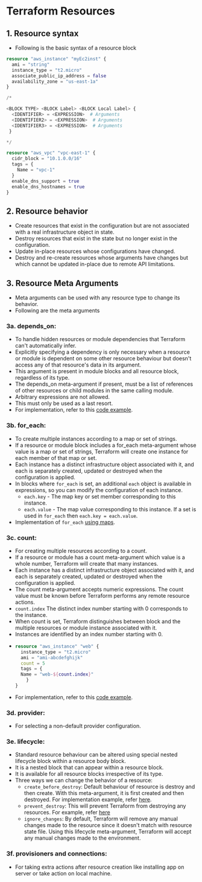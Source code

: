 # Terraform Resources

## 1. Resource syntax 
- Following is the basic syntax of a resource block

```terraform
resource "aws_instance" "myEc2inst" {
  ami = "string"
  instance_type = "t2.micro"
  associate_public_ip_address = false
  availability_zone = "us-east-1a"
}

/*

<BLOCK TYPE> <BLOCK Label> <BLOCK Local Label> {
  <IDENTIFIER> = <EXPRESSION>  # Arguments
  <IDENTIFIER2> = <EXPRESSION>  # Arguments
  <IDENTIFIER3> = <EXPRESSION>  # Arguments
 }

*/

resource "aws_vpc" "vpc-east-1" {
  cidr_block = "10.1.0.0/16"
  tags = {
    Name = "vpc-1"
  }
  enable_dns_support = true
  enable_dns_hostnames = true
}
```

## 2. Resource behavior

- Create resources that exist in the configuration but are not associated with a real infrastructure object in state.
- Destroy resources that exist in the state but no longer exist in the configuration.
- Update in-place resources whose configurations have changed.
- Destroy and re-create resources whose arguments have changes but which cannot be updated in-place due to remote API limitations.

## 3. Resource Meta Arguments
- Meta arguments can be used with any resource type to change its behavior.
- Following are the meta arguments

### 3a. depends_on:
  - To handle hidden resources or module dependencies that Terraform can't automatically infer.
  - Explicitly specifying a dependency is only necessary when a resource or module is dependent on some other resource
    behaviour but doesn't access any of that resource's data in its argument.
  - This argument is present in module blocks and all resource block, regardless of its type.
  - The depends_on meta-argument if present, must be a list of references of other resources or child modules in the same
    calling module.
  - Arbitrary expressions are not allowed.
  - This must only be used as a last resort.
  - For implementation, refer to this [code example](03a-Terraform-depends-on-meta-arg/vpc-create.tf).

### 3b. for_each:
  - To create multiple instances according to a map or set of strings.
  - If a resource or module block includes a for_each meta-argument whose value is a map or set of strings, Terraform will
    create one instance for each member of that map or set.
  - Each instance has a distinct infrastructure object associated with it, and each is separately created, updated or
    destroyed when the configuration is applied.
  - In blocks where ```for_each``` is set, an additional ```each``` object is available in expressions, so you can modify
    the configuration of each instance. 
    - ```each.key``` - The map key or set member corresponding to this instance.
    - ```each.value``` - The map value corresponding to this instance. If a set is used in ```for_each```
      then ```each.key = each.value```.
  - Implementation of ```for_each``` [using maps](03c-Terraform-for-each-meta-arg/s3-bucket.tf).

### 3c. count:
  - For creating multiple resources according to a count.
  - If a resource or module has a count meta-argument which value is a whole number, Terraform will create that many 
    instances.
  - Each instance has a distinct infrastructure object associated with it, and each is separately created, updated or
    destroyed when the configuration is applied.
  - The count meta-argument accepts numeric expressions. The count value must be known before Terraform performs any remote
    resource actions.
  - ```count.index``` The distinct index number starting with 0 corresponds to the instance.
  - When count is set, Terraform distinguishes between block and the multiple resources or module instance associated with it.
  - Instances are identified by an index number starting with 0.
  - ```terraform
    resource "aws_instance" "web" {
      instance_type = "t2.micro"
      ami = "ami-abcdefghijk"
      count = 5
      tags = {
      Name = "web-${count.index}"
        }
    }
    ```
  - For implementation, refer to this [code example](03b-Terraform-count-meta-arg/ec2Create.tf).

### 3d. provider:
  - For selecting a non-default provider configuration.

### 3e. lifecycle:
  - Standard resource behaviour can be altered using special nested lifecycle block within a resource body block.
  - It is a nested block that can appear within a resource block.
  - It is available for all resource blocks irrespective of its type.
  - Three ways we can change the behavior of a resource:
    - ```create_before_destroy```: Default behaviour of resource is destroy and then create. With this meta-argument, it
      is first created and then destroyed. For implementation example, refer [here](03d-Terraform-lifecyle-meta-arg/lifecycle-create_before_destroy-demo.tf).
    - ```prevent_destroy```: This will prevent Terraform from destroying any resources. For example, refer [here](03d-Terraform-lifecyle-meta-arg/lifecycle-prevent_destroy-demo.tf)
    - ```ignore_changes```: By default, Terraform will remove any manual changes made to the resource since it doesn't match 
      with resource state file. Using this lifecycle meta-argument, Terraform will accept any manual changes made to the environment.

### 3f. provisioners and connections:
  - For taking extra actions after resource creation like installing app on server or take action on local machine.